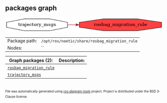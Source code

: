 <!--
File was automatically generated using 'ros-diagram-tools' project.
Project is distributed under the BSD 3-Clause license.
-->

## packages graph

[![rosbag_migration_rule](rosbag_migration_rule.png "rosbag_migration_rule")](rosbag_migration_rule.png)

|     |     |
| --- | --- |
| Package path: | `/opt/ros/noetic/share/rosbag_migration_rule` |
| Nodes: | `` |


| Graph packages (2): | Description: |
| ------------------- | ------------ |
| [`rosbag_migration_rule`](rosbag_migration_rule.html) |  |
| [`trajectory_msgs`](trajectory_msgs.html) |  |


</br>
<font size="1">
File was automatically generated using <a href="https://github.com/anetczuk/ros-diagram-tools"><i>ros-diagram-tools</i></a> project.
Project is distributed under the BSD 3-Clause license.
</font>
